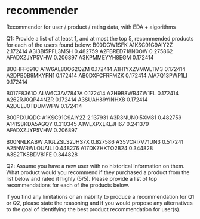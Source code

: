 # recommender
Recommender for user / product / rating data, with EDA + algorithms

Q1: Provide a list of at least 1, and at most the top 5, recommended products for each of the users found below:
B00DGW1SFK
A1KSC91G9AIY2Z    2.172414
A3I3BI5PFL3MSH    0.482759
A2FBRED718N0OW    0.275862
AFADXZJYP5VHW     0.206897
A3KPMMEYYH8EGM    0.172414


B00HFF691C
A1W6AL80O62QZM    0.172414
A1H1YXZVMWLTM3    0.172414
A2DPB0B9MKYFN1    0.172414
AB0DXFCFRFMZK     0.172414
AIA7Q13PWP1LI     0.172414


B017F8361O
ALW6C3AV7847A     0.172414
A2H9B8WR4ZW1FL    0.172414
A262RJ0QP44NZR    0.172414
A3SUAH89YINHX8    0.172414
A2DUEJ0TDUMWFW    0.172414


B00F1XUQDC
A1KSC91G9AIY2Z    2.137931
A3R3NUN0I5XM81    0.482759
A141SBKDA5AGQY    0.310345
A1WLXPXLKLJH67    0.241379
AFADXZJYP5VHW     0.206897


B00NNLKABW
A1GLZSLS2JHS7X    0.827586
A35VCRI7V71UN3    0.517241
A25NWRWLOUAILI    0.448276
A17DKZHKTO2B24    0.344828
A3S2TK8BDV81FE    0.344828

Q2: Assume you have a new user with no historical information on them. What product would you recommend if they purchased a product from the list below and rated it highly (5/5). Please provide a list of top recommendations for each of the products below.


If you find any limitations or an inability to produce a recommendation for Q1 or Q2, please state the reasoning and if you would propose any alternatives to the goal of identifying the best product recommendation for user(s).
